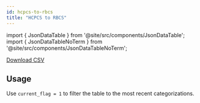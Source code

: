 ```yaml
---
id: hcpcs-to-rbcs
title: "HCPCS to RBCS"
---
```


import { JsonDataTable } from '@site/src/components/JsonDataTable';
import { JsonDataTableNoTerm } from '@site/src/components/JsonDataTableNoTerm';

<JsonDataTableNoTerm  jsonPath="nodes.seed\.the_tuva_project\.terminology__hcpcs_to_rbcs.columns" />

<a href="https://tuva-public-resources.s3.amazonaws.com/versioned_terminology/latest/hcpcs_to_rbcs.csv_0_0_0.csv.gz">Download CSV</a>

## Usage
Use `current_flag = 1` to filter the table to the most recent categorizations.